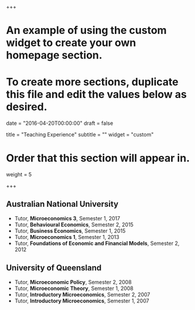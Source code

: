+++
# An example of using the custom widget to create your own homepage section.
# To create more sections, duplicate this file and edit the values below as desired.

date = "2016-04-20T00:00:00"
draft = false

title = "Teaching Experience"
subtitle = ""
widget = "custom"

# Order that this section will appear in.
weight = 5

+++

## Australian National University
* Tutor, **Microeconomics 3**, Semester 1, 2017
* Tutor, **Behavioural Economics**, Semester 2, 2015
* Tutor, **Business Economics**, Semester 1, 2015
* Tutor, **Microeconomics 1**, Semester 1, 2013
* Tutor, **Foundations of Economic and Financial Models**, Semester 2, 2012

## University of Queensland
* Tutor, **Microeconomic Policy**, Semester 2, 2008
* Tutor, **Microeconomic Theory**, Semester 1, 2008
* Tutor, **Introductory Microeconomics**, Semester 2, 2007
* Tutor, **Introductory Microeconomics**, Semester 1, 2007
